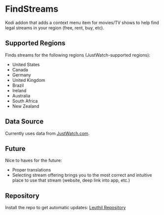 # FindStreams
Kodi addon that adds a context menu item for movies/TV shows to help find legal streams in your region (free, rent, buy, etc).

## Supported Regions
Finds streams for the following regions (JustWatch-supported regions):
- United States
- Canada
- Germany
- United Kingdom
- Brazil
- Ireland
- Australia
- South Africa
- New Zealand

## Data Source
Currently uses data from [JustWatch.com](http://www.justwatch.com/).

## Future
Nice to haves for the future:
- Proper translations
- Selecting stream offering brings you to the most correct and intuitive place to use that stream (website, deep link into app, etc.)

## Repository
Install the repo to get automatic updates: [Leuthil Repository](https://github.com/Leuthil/LeuthilKodiRepo/releases/download/v1.0/xbmc.repo.leuthil-0.0.2.zip)
